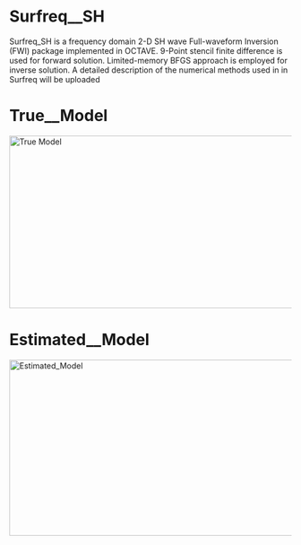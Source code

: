 # Surfreq__SH
Surfreq_SH  is a  frequency domain 2-D SH wave  Full-waveform Inversion (FWI) package implemented in OCTAVE. 9-Point stencil finite difference is used for forward solution. Limited-memory BFGS approach is employed for inverse solution. A detailed description of the numerical methods used in in Surfreq will be uploaded
# True__Model
<img width="608" height="308" alt="True Model" src="https://github.com/user-attachments/assets/17044298-ac21-432f-886d-112245210a74" />

# Estimated__Model
<img width="617" height="314" alt="Estimated_Model" src="https://github.com/user-attachments/assets/ceb1039c-8df9-4ed4-bd23-440be8db7fba" />
